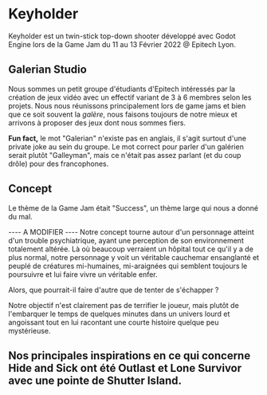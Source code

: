 # Keyholder
Keyholder est un twin-stick top-down shooter développé avec Godot Engine lors de la Game Jam du 11 au 13 Février 2022 @ Epitech Lyon.

## Galerian Studio
Nous sommes un petit groupe d'étudiants d'Epitech intéressés par la création de jeux vidéo avec un effectif variant de 3 à 6 membres selon les projets.
Nous nous réunissons principalement lors de game jams et bien que ce soit souvent la *galère*, nous faisons toujours de notre mieux et arrivons à proposer des jeux dont nous sommes fiers.

**Fun fact,** le mot "Galerian" n'existe pas en anglais, il s'agit surtout d'une private joke au sein du groupe. Le mot correct pour parler d'un galérien serait plutôt "Galleyman", mais ce n'était pas assez parlant (et du coup drôle) pour des francophones.

## Concept

Le thème de la Game Jam était "Success", un thème large qui nous a donné du mal.

---- A MODIFIER ----
Notre concept tourne autour d'un personnage atteint d'un trouble psychiatrique, ayant une perception de son environnement totalement altérée. Là où beaucoup verraient un hôpital tout ce qu'il y a de plus normal, notre personnage y voit un véritable cauchemar ensanglanté et peuplé de créatures mi-humaines, mi-araignées qui semblent toujours le poursuivre et lui faire vivre un véritable enfer.

Alors, que pourrait-il faire d'autre que de tenter de s'échapper ?

Notre objectif n'est clairement pas de terrifier le joueur, mais plutôt de l'embarquer le temps de quelques minutes dans un univers lourd et angoissant tout en lui racontant une courte histoire quelque peu mystérieuse.

Nos principales inspirations en ce qui concerne Hide and Sick ont été Outlast et Lone Survivor avec une pointe de Shutter Island.
 ------------------
